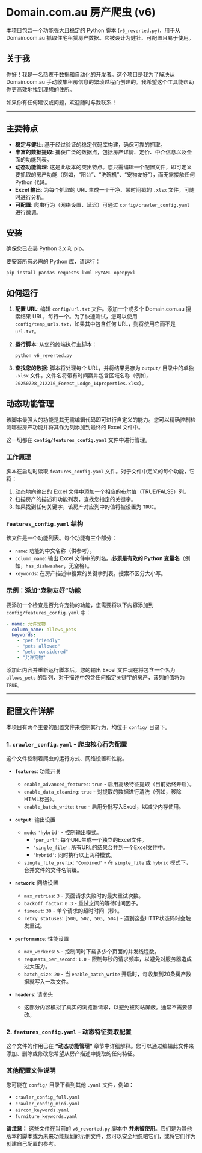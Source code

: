 # Domain.com.au 房产爬虫 (v6)

本项目包含一个功能强大且稳定的 Python 脚本 (`v6_reverted.py`)，用于从 Domain.com.au 抓取住宅租赁房产数据。它被设计为健壮、可配置且易于使用。

## 关于我

你好！我是一名热衷于数据和自动化的开发者。这个项目是我为了解决从 Domain.com.au 手动收集租房信息的繁琐过程而创建的。我希望这个工具能帮助你更高效地找到理想的住所。

如果你有任何建议或问题，欢迎随时与我联系！

---

## 主要特点

- **稳定与健壮**: 基于经过验证的稳定代码库构建，确保可靠的抓取。
- **丰富的数据提取**: 捕获广泛的数据点，包括房产详情、定价、中介信息以及全面的功能列表。
- **动态功能管理**: 这是此版本的突出特点。您只需编辑一个配置文件，即可定义要抓取的房产功能（例如，“阳台”、“洗碗机”、“宠物友好”），而无需接触任何 Python 代码。
- **Excel 输出**: 为每个抓取的 URL 生成一个干净、带时间戳的 `.xlsx` 文件，可随时进行分析。
- **可配置**: 爬虫行为（网络设置、延迟）可通过 `config/crawler_config.yaml` 进行微调。

## 安装

确保您已安装 Python 3.x 和 pip。

要安装所有必需的 Python 库，请运行：
```bash
pip install pandas requests lxml PyYAML openpyxl
```

## 如何运行

1.  **配置 URL**: 编辑 `config/url.txt` 文件。添加一个或多个 Domain.com.au 搜索结果 URL，每行一个。为了快速测试，您可以使用 `config/temp_urls.txt`，如果其中包含任何 URL，则将使用它而不是 `url.txt`。

2.  **运行脚本**: 从您的终端执行主脚本：
    ```bash
    python v6_reverted.py
    ```

3.  **查找您的数据**: 脚本将处理每个 URL，并将结果另存为 `output/` 目录中的单独 `.xlsx` 文件。文件名将带有时间戳并包含区域名称（例如，`20250728_212216_Forest_Lodge_14properties.xlsx`）。

## 动态功能管理

该脚本最强大的功能是其无需编辑代码即可进行自定义的能力。您可以精确控制检测哪些房产功能并将其作为列添加到最终的 Excel 文件中。

这一切都在 **`config/features_config.yaml`** 文件中进行管理。

### 工作原理

脚本在启动时读取 `features_config.yaml` 文件。对于文件中定义的每个功能，它将：
1.  动态地向输出的 Excel 文件中添加一个相应的布尔值（TRUE/FALSE）列。
2.  扫描房产的描述和功能列表，查找您指定的关键字。
3.  如果找到任何关键字，该房产对应列中的值将被设置为 `TRUE`。

### `features_config.yaml` 结构

该文件是一个功能列表。每个功能有三个部分：

-   `name`: 功能的中文名称（供参考）。
-   `column_name`: 输出 Excel 文件中的列名。**必须是有效的 Python 变量名**（例如，`has_dishwasher`，无空格）。
-   `keywords`: 在房产描述中搜索的关键字列表。搜索不区分大小写。

### 示例：添加“宠物友好”功能

要添加一个检查是否允许宠物的功能，您需要将以下内容添加到 `config/features_config.yaml` 中：

```yaml
- name: 允许宠物
  column_name: allows_pets
  keywords:
    - "pet friendly"
    - "pets allowed"
    - "pets considered"
    - "允许宠物"
```

添加此内容并重新运行脚本后，您的输出 Excel 文件现在将包含一个名为 `allows_pets` 的新列，对于描述中包含任何指定关键字的房产，该列的值将为 `TRUE`。

---

## 配置文件详解

本项目有两个主要的配置文件来控制其行为，均位于 `config/` 目录下。

### 1. `crawler_config.yaml` - 爬虫核心行为配置

这个文件控制着爬虫的运行方式、网络设置和性能。

-   **`features`**: 功能开关
    -   `enable_advanced_features`: `true` - 启用高级特征提取（目前始终开启）。
    -   `enable_data_cleaning`: `true` - 对提取的数据进行清洗（例如，移除HTML标签）。
    -   `enable_batch_write`: `true` - 启用分批写入Excel，以减少内存使用。

-   **`output`**: 输出设置
    -   `mode`: `'hybrid'` - 控制输出模式。
        -   `'per_url'`: 每个URL生成一个独立的Excel文件。
        -   `'single_file'`: 所有URL的结果合并到一个Excel文件中。
        -   `'hybrid'`: 同时执行以上两种模式。
    -   `single_file_prefix`: `'Combined'` - 在 `single_file` 或 `hybrid` 模式下，合并文件的文件名前缀。

-   **`network`**: 网络设置
    -   `max_retries`: `3` - 页面请求失败时的最大重试次数。
    -   `backoff_factor`: `0.3` - 重试之间的等待时间因子。
    -   `timeout`: `30` - 单个请求的超时时间（秒）。
    -   `retry_statuses`: `[500, 502, 503, 504]` - 遇到这些HTTP状态码时会触发重试。

-   **`performance`**: 性能设置
    -   `max_workers`: `5` - 控制同时下载多少个页面的并发线程数。
    -   `requests_per_second`: `1.0` - 限制每秒的请求频率，以避免对服务器造成过大压力。
    -   `batch_size`: `20` - 当 `enable_batch_write` 开启时，每收集到20条房产数据就写入一次文件。

-   **`headers`**: 请求头
    -   这部分内容模拟了真实的浏览器请求，以避免被网站屏蔽。通常不需要修改。

### 2. `features_config.yaml` - 动态特征提取配置

这个文件的作用已在 **“动态功能管理”** 章节中详细解释。您可以通过编辑此文件来添加、删除或修改您希望从房产描述中提取的任何特征。

### 其他配置文件说明

您可能在 `config/` 目录下看到其他 `.yaml` 文件，例如：
-   `crawler_config_full.yaml`
-   `crawler_config_mini.yaml`
-   `aircon_keywords.yaml`
-   `furniture_keywords.yaml`

**请注意：** 这些文件在当前的 `v6_reverted.py` 脚本中 **并未被使用**。它们是为其他版本的脚本或为未来功能规划的示例文件，您可以安全地忽略它们，或将它们作为创建自己配置的参考。
